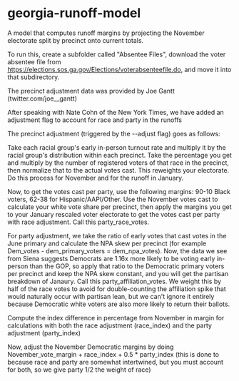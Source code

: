 # georgia-runoff-model
A model that computes runoff margins by projecting the November electorate split by precinct onto current totals.

To run this, create a subfolder called "Absentee Files", download the voter absentee file from https://elections.sos.ga.gov/Elections/voterabsenteefile.do, and move it into that subdirectory.

The precinct adjustment data was provided by Joe Gantt (twitter.com/joe__gantt)

After speaking with Nate Cohn of the New York Times, we have added an adjustment flag to account for race and party in the runoffs

The precinct adjustment (triggered by the --adjust flag) goes as follows: 

Take each racial group's early in-person turnout rate and multiply it by the racial group's distribution within each precinct. Take the percentage you get and multiply by the number of registered voters of that race in the precinct, then normalize that to the actual votes cast. This reweights your electorate. Do this process for November and for the runoff in January.

Now, to get the votes cast per party, use the following margins: 90-10 Black voters, 62-38 for Hispanic/AAPI/Other. Use the November votes cast to calculate your white vote share per precinct, then apply the margins you get to your January rescaled voter electorate to get the votes cast per party with race adjustment. Call this party_race_votes.

For party adjustment, we take the ratio of early votes that cast votes in the June primary and calculate the NPA skew per precinct (for example Dem_votes - dem_primary_voters = dem_npa_votes). Now, the data we see from Siena suggests Democrats are 1.16x more likely to be voting early in-person than the GOP, so apply that ratio to the Democratic primary voters per precinct and keep the NPA skew constant, and you will get the partisan breakdown of Janaury. Call this party_affiliation_votes. We weight this by half of the race votes to avoid for double-counting the affiliation spike that would naturally occur with partisan lean, but we can't ignore it entirely because Democratic white voters are also more likely to return their ballots.

Compute the index difference in percentage from November in margin for calculations with both the race adjustment (race_index) and 
the party adjustment (party_index)

Now, adjust the November Democratic margins by doing November_vote_margin + race_index + 0.5 * party_index 
(this is done to because race and party are somewhat intertwined, but you must account for both, so we give party 1/2 the weight of race)
